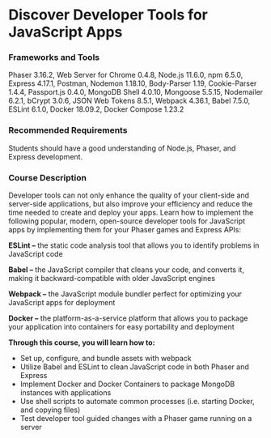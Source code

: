 # Discover Developer Tools for JavaScript Apps

### Frameworks and Tools

Phaser 3.16.2, Web Server for Chrome 0.4.8, Node.js 11.6.0, npm 6.5.0, Express 4.17.1, Postman, Nodemon 1.18.10, Body-Parser 1.19, Cookie-Parser 1.4.4, Passport.js 0.4.0, MongoDB Shell 4.0.10, Mongoose 5.5.15, Nodemailer 6.2.1, bCrypt 3.0.6, JSON Web Tokens 8.5.1, Webpack 4.36.1, Babel 7.5.0, ESLint 6.1.0, Docker 18.09.2, Docker Compose 1.23.2

### Recommended Requirements

Students should have a good understanding of Node.js, Phaser, and Express development.

### Course Description

Developer tools can not only enhance the quality of your client-side and server-side applications, but also improve your efficiency and reduce the time needed to create and deploy your apps. Learn how to implement the following popular, modern, open-source developer tools for JavaScript apps by implementing them for your Phaser games and Express APIs:

**ESLint –** the static code analysis tool that allows you to identify problems in JavaScript code

**Babel –** the JavaScript compiler that cleans your code, and converts it, making it backward-compatible with older JavaScript engines

**Webpack –** the JavaScript module bundler perfect for optimizing your JavaScript apps for deployment

**Docker –** the platform-as-a-service platform that allows you to package your application into containers for easy portability and deployment

**Through this course, you will learn how to:**

- Set up, configure, and bundle assets with webpack
- Utilize Babel and ESLint to clean JavaScript code in both Phaser and Express
- Implement Docker and Docker Containers to package MongoDB instances with applications
- Use shell scripts to automate common processes (i.e. starting Docker, and copying files)
- Test developer tool guided changes with a Phaser game running on a server

